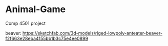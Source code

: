 # Animal-Game
Comp 4501 project

beaver:
https://sketchfab.com/3d-models/riged-lowpoly-anteater-beaver-f2f663e28eba4155bb1b3c75e4ee0899